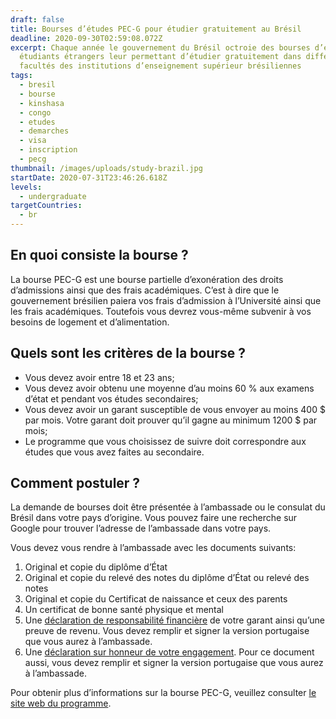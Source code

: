 ```yaml
---
draft: false
title: Bourses d’études PEC-G pour étudier gratuitement au Brésil
deadline: 2020-09-30T02:59:08.072Z
excerpt: Chaque année le gouvernement du Brésil octroie des bourses d’études aux
  étudiants étrangers leur permettant d’étudier gratuitement dans différentes
  facultés des institutions d’enseignement supérieur brésiliennes
tags:
  - bresil
  - bourse
  - kinshasa
  - congo
  - etudes
  - demarches
  - visa
  - inscription
  - pecg
thumbnail: /images/uploads/study-brazil.jpg
startDate: 2020-07-31T23:46:26.618Z
levels:
  - undergraduate
targetCountries:
  - br
---
```

## En quoi consiste la bourse ?

La bourse PEC-G est une bourse partielle d’exonération des droits d’admissions ainsi que des frais académiques. C’est à dire que le gouvernement brésilien paiera vos frais d’admission à l’Université ainsi que les frais académiques. Toutefois vous devrez vous-même subvenir à vos besoins de logement et d’alimentation. 

## Quels sont les critères de la bourse ?

* Vous devez avoir entre 18 et 23 ans;
* Vous devez avoir obtenu une moyenne d’au moins 60 % aux examens d’état et pendant vos études secondaires;
* Vous devez avoir un garant susceptible de vous envoyer au moins 400 $ par mois. Votre garant doit prouver qu’il gagne au minimum 1200 $ par mois;
* Le programme que vous choisissez de suivre doit correspondre aux études que vous avez faites au secondaire. 

## Comment postuler ?

La demande de bourses doit être présentée à l’ambassade ou le consulat du Brésil dans votre pays d’origine. Vous pouvez faire une recherche sur Google pour trouver l’adresse de l’ambassade dans votre pays.

Vous devez vous rendre à l’ambassade avec les documents suivants:

1. Original et copie du diplôme d’État
2. Original et copie du relevé des notes du diplôme d’État ou relevé des notes
3. Original et copie du Certificat de naissance et ceux des parents
4. Un certificat de bonne santé physique et mental
5. Une <a href="http://www.dce.mre.gov.br/PEC/G/inscricao/TRF_2016_frances.pdf" target="_blank" rel="nofollow noopener">déclaration de responsabilité financière</a> de votre garant ainsi qu’une preuve de revenu. Vous devez remplir et signer la version portugaise que vous aurez à l’ambassade.
6. Une <a href="http://www.dce.mre.gov.br/PEC/G/inscricao/TCI_2019_frances.pdf" target="_blank" rel="nofollow noopener">déclaration sur honneur de votre engagement</a>. Pour ce document aussi, vous devez remplir et signer la version portugaise que vous aurez à l’ambassade.

Pour obtenir plus d’informations sur la bourse PEC-G,  veuillez consulter <a href="http://www.dce.mre.gov.br/en/PEC/PECG.php" target="_blank" rel="nofollow noopener">le site web du programme</a>.
